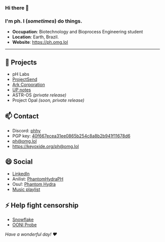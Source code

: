 ### Hi there 👋

<!--
**PhantomHydraPH/PhantomHydraPH** is a ✨ _special_ ✨ repository because its `README.md` (this file) appears on your GitHub profile.
-->
### I'm ph. I (*sometimes*) do things.
- **Occupation**: Biotechnology and Bioprocess Engineering student
- **Location**: Earth, Brazil.
- **Website**: https://ph.omg.lol

***

🔭 Projects
---
- pH Labs
- [ProjectSend](https://ph.omg.lol/ps)
- [Ark Corporation](https://ark.ph.omg.lol)
- [UP notes](https://up.ph.omg.lol)
- ASTR-OS _(private release)_
- Project Opal _(soon, private release)_

📫 Contact
---
- Discord: [phhy](discord://phhy#0159)
- PGP key: [40f667ecea31ee0865b254c8a8b2b941f11678d6](https://keyoxide.org/ph%40omg.lol)
- ph@omg.lol
- https://keyoxide.org/ph@omg.lol

😄 Social
---
- [LinkedIn](https://www.linkedin.com/in/matheus-ls)
- Anilist: [PhantomHydraPH](https://anilist.co/user/PhantomHydraPH)
- Osu!: [Phantom Hydra](https://osu.ppy.sh/users/10577632)
- [Music playlist](https://music.youtube.com/playlist?list=PLpTLMY9rRaiFqnmm7xSid5rrgn0r8N-cH&si=vE4cb07kAf-Usp1A)

⚡ Help fight censorship
---
- [Snowflake](https://relay.love)
- [OONI Probe](https://ooni.org)

*Have a wonderful day! ❤️*
